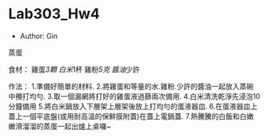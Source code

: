 # Lab303_Hw4

- Author: Gin

蒸蛋

食材：
雞蛋*3顆
白米*1杯
雞粉*5克
醬油*少許

作法：
1.準備好簡單的材料.
2.將雞蛋和等量的水.雞粉.少許的醬油一起放入蒸碗中攪打均勻.
3.取一個漏網將打好的雞蛋液過篩兩次備用.
4.白米清洗乾淨先浸泡10分鐘備用
5.將白米鍋放入下層架上層架後放上打均勻的蛋液器皿.
6.在蛋液器皿上蓋上一個平底盤(或用耐高溫的保鮮膜附蓋)在蓋上電鍋蓋.
7.熱騰騰的白飯和白嫩嫩滑溜溜的蒸蛋一起出爐上桌囉~
